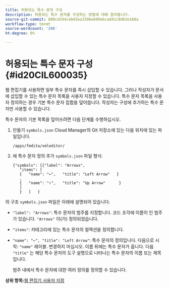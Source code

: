 ```yaml
---
title: 허용되는 특수 문자 구성
description: 허용되는 특수 문자를 구성하는 방법에 대해 알아봅니다.
source-git-commit: 880cd344ceb65ea339be699ebcad41c0d62e168a
workflow-type: tm+mt
source-wordcount: '206'
ht-degree: 0%

---
```


# 허용되는 특수 문자 구성 {#id20CIL600035}

웹 편집기를 사용하면 일부 특수 문자를 즉시 삽입할 수 있습니다. 그러나 작성자가 문서에 삽입할 수 있는 특수 문자 목록을 사용자 지정할 수 있습니다. 특수 문자 목록을 사용자 정의하는 경우 기본 특수 문자 집합을 덮어씁니다. 작성자는 구성에 추가하는 특수 문자만 사용할 수 있습니다.

특수 문자의 기본 목록을 덮어쓰려면 다음 단계를 수행하십시오.

1. 만들기 `symbols.json` Cloud Manager의 Git 저장소에 있는 다음 위치에 있는 파일입니다.

   ```
   /apps/fmdita/xmleditor/
   ```

1. 에 특수 문자 정의 추가 `symbols.json` 파일 형식:

   ```
   {"symbols": [{"label": "Arrows",
      "items": [
      {   "name": "←",   "title": "Left Arrow"   } 
      ,   
      {   "name": "↑",   "title": "Up Arrow"      } 
      ]   
      }   ]   }
   ```


의 구조 `symbols.json` 파일은 아래에 설명되어 있습니다.

- `"label": "Arrows"`: 특수 문자의 범주를 지정합니다. 코드 조각에 이름이 인 범주가 있습니다. `"Arrows"` 이(가) 정의되었습니다.
- `"items"`: 카테고리에 있는 특수 문자의 컬렉션을 정의합니다.
- `"name": "←", "title": "Left Arrow"`: 특수 문자의 정의입니다. 다음으로 시작: `"name"` 레이블. 변경하지 마십시오. 이름 뒤에는 특수 문자가 옵니다. 다음 `"title"` 는 해당 특수 문자의 도구 설명으로 나타나는 특수 문자의 이름 또는 제목입니다.

  범주 내에서 특수 문자에 대한 여러 정의를 정의할 수 있습니다.


**상위 항목:**[&#x200B;웹 편집기 사용자 지정](conf-web-editor.md)
